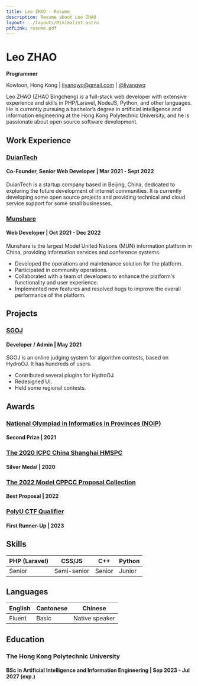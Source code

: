 ```yaml
---
title: Leo ZHAO - Resume
description: Resume about Leo ZHAO
layout: ../layouts/Minimalist.astro
pdfLink: resume.pdf
---
```

# Leo ZHAO

**Programmer**

Kowloon, Hong Kong | liyanqwq@gmail.com | [@liyanqwq](//github.com/liyanqwq)

Leo ZHAO (ZHAO Bingcheng) is a full-stack web developer with extensive experience and skills in PHP/Laravel, NodeJS, Python, and other languages. He is currently pursuing a bachelor’s degree in artificial intelligence and information engineering at the Hong Kong Polytechnic University, and he is passionate about open source software development.

## Work Experience

### [DuianTech](#)

#### Co-Founder, Senior Web Developer | Mar 2021 - Sept 2022

DuianTech is a startup company based in Beijing, China, dedicated to exploring the future development of internet communities. It is currently developing some open source projects and providing technical and cloud service support for some small businesses.

### [Munshare](https://www.munshare.com/)

#### Web Developer | Oct 2021 - Dec 2022

Munshare is the largest Model United Nations (MUN) information platform in China, providing information services and conference systems.

* Developed the operations and maintenance solution for the platform.
* Participated in community operations.
* Collaborated with a team of developers to enhance the platform's functionality and user experience.
* Implemented new features and resolved bugs to improve the overall performance of the platform.

## Projects

### [SGOJ](#)

#### Developer / Admin | May 2021

SGOJ is an online judging system for algorithm contests, based on HydroOJ. It has hundreds of users.

* Contributed several plugins for HydroOJ.
* Redesigned UI.
* Held some regional contests.

## Awards

### [National Olympiad in Informatics in Provinces (NOIP)](https://www.noi.cn)

#### Second Prize | 2021

### [The 2020 ICPC China Shanghai HMSPC](https://xxjd.shnu.edu.cn/7a/60/c27065a752224/page.htm)

#### Silver Medal | 2020

### [The 2022 Model CPPCC Proposal Collection](http://www.cppcc.gov.cn/zxww/2022/07/22/ARTI1658458430310137.shtml)

#### Best Proposal | 2022

### [PolyU CTF Qualifier](https://www.polyuctf.com)

#### First Runner-Up | 2023

## Skills

| PHP (Laravel) | CSS/JS      | C++    | Python |
| ------------- | ----------- | ------ | ------ |
| Senior        | Semi-senior | Senior | Junior |

## Languages

| English | Cantonese | Chinese        |
| ------- | --------- | -------------- |
| Fluent  | Basic     | Native speaker |

## Education

### The Hong Kong Polytechnic University

#### BSc in Artificial Intelligence and Information Engineering | Sep 2023 - Jul 2027 (exp.)
